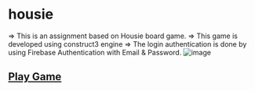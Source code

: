 # housie
=> This is an assignment based on Housie board game.
=> This game is developed using construct3 engine
=> The login authentication is done by using Firebase Authentication with Email & Password.
![image](https://user-images.githubusercontent.com/57942818/133932488-e561b7ce-21d5-47a3-ac1e-aefe769cea1f.png)


## [Play Game](https://coding-interface.github.io/housie/construct3_web/)
